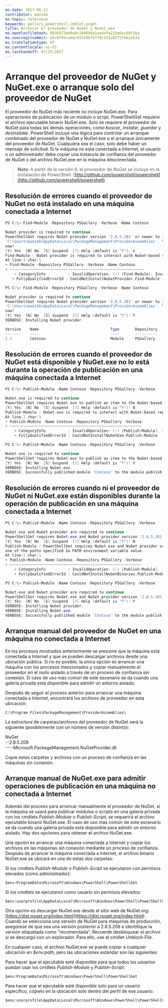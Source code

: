 ```yaml
---
ms.date: 2017-06-12
contributor: manikb
ms.topic: reference
keywords: gallery,powershell,cmdlet,psget
title: Arrancar el proveedor de NuGet y NuGet.exe
ms.openlocfilehash: 0036972eb9a0c20469da1aadafe223e6ec80f16a
ms.sourcegitcommit: a5c0795ca6ec9332967bff9c151a8572feb1a53a
ms.translationtype: HT
ms.contentlocale: es-ES
ms.lasthandoff: 07/27/2017
---
```

# <a name="bootstrap-both-nuget-provider-and-nugetexe-or-bootstrap-only-nuget-provider"></a>Arranque del proveedor de NuGet y NuGet.exe o arranque solo del proveedor de NuGet

El proveedor de NuGet más reciente no incluye NuGet.exe.
Para operaciones de publicación de un módulo o script, PowerShellGet requiere el archivo ejecutable binario NuGet.exe.
Solo se requiere el proveedor de NuGet para todas las demás operaciones, como *buscar*, *instalar*, *guardar* y *desinstalar*.
PowerShell incluye una lógica para controlar un arranque combinado del proveedor de NuGet y NuGet.exe o el arranque únicamente del proveedor de NuGet.
Cualquiera sea el caso, solo debe haber un mensaje de solicitud.
Si la máquina no está conectada a Internet, el usuario o un administrador debe copiar una instancia de confianza del proveedor de NuGet o del archivo NuGet.exe en la máquina desconectada.

>**Nota**: A partir de la versión 6, el proveedor de NuGet se incluye en la instalación de PowerShell. [http://github.com/powershell/powershell](http://github.com/powershell/powershell)

## <a name="resolving-error-when-the-nuget-provider-has-not-been-installed-on-a-machine-that-is-internet-connected"></a>Resolución de errores cuando el proveedor de NuGet no está instalado en una máquina conectada a Internet

```powershell
PS C:\> Find-Module -Repository PSGallery -Verbose -Name Contoso

NuGet provider is required to continue
PowerShellGet requires NuGet provider version '2.8.5.201' or newer to interact with NuGet-based repositories. The NuGet provider must be available in 'C:\Program Files\PackageManagement\ProviderAssemblies' or
'C:\Users\manikb\AppData\Local\PackageManagement\ProviderAssemblies'. You can also install the NuGet provider by running 'Install-PackageProvider -Name NuGet -MinimumVersion 2.8.5.201 -Force'. Do you want PowerShellGet to install and import the NuGet provider
now?
[Y] Yes  [N] No  [S] Suspend  [?] Help (default is "Y"): n
Find-Module : NuGet provider is required to interact with NuGet-based repositories. Please ensure that '2.8.5.201' or newer version of NuGet provider is installed.
At line:1 char:1
+ Find-Module -Repository PSGallery -Verbose -Name Contoso
+ ~~~~~~~~~~~~~~~~~~~~~~~~~~~~~~~~~~~~~~~~~~~~~~~~~~~~~~~~~~~~
    + CategoryInfo          : InvalidOperation: (:) [Find-Module], InvalidOperationException
   + FullyQualifiedErrorId : CouldNotInstallNuGetProvider,Find-Module

PS C:\> Find-Module -Repository PSGallery -Verbose -Name Contoso

NuGet provider is required to continue
PowerShellGet requires NuGet provider version '2.8.5.201' or newer to interact with NuGet-based repositories. The NuGet provider must be available in 'C:\Program Files\PackageManagement\ProviderAssemblies' or
'C:\Users\manikb\AppData\Local\PackageManagement\ProviderAssemblies'. You can also install the NuGet provider by running 'Install-PackageProvider -Name NuGet -MinimumVersion 2.8.5.201 -Force'. Do you want PowerShellGet to install and import the NuGet provider
now?
[Y] Yes  [N] No  [S] Suspend  [?] Help (default is "Y"): Y
VERBOSE: Installing NuGet provider.

Version    Name                                Type       Repository           Description
-------    ----                                ----       ----------           -----------
2.5        Contoso                             Module     PSGallery        Contoso module
```
## <a name="resolving-error-when-the-nuget-provider-is-available-and-nugetexe-is-not-available-during-the-publish-operation-on-a-machine-that-is-internet-connected"></a>Resolución de errores cuando el proveedor de NuGet está disponible y NuGet.exe no lo está durante la operación de publicación en una máquina conectada a Internet

```powershell
PS C:\> Publish-Module -Name Contoso -Repository PSGallery -Verbose

NuGet.exe is required to continue
PowerShellGet requires NuGet.exe to publish an item to the NuGet-based repositories. NuGet.exe must be available under one of the paths specified in PATH environment variable value. Do you want PowerShellGet to install NuGet.exe now?
[Y] Yes  [N] No  [S] Suspend  [?] Help (default is "Y"): N
Publish-Module : NuGet.exe is required to interact with NuGet-based repositories. Please ensure that NuGet.exe is available under one of the paths specified in PATH environment variable value.
At line:1 char:1
+ Publish-Module -Name Contoso -Repository PSGallery -Verbose
+ ~~~~~~~~~~~~~~~~~~~~~~~~~~~~~~~~~~~~~~~~~~~~~~~~~~~~~~~~~~~
    + CategoryInfo          : InvalidOperation: (:) [Publish-Module], InvalidOperationException
    + FullyQualifiedErrorId : CouldNotInstallNuGetExe,Publish-Module

PS C:\> Publish-Module -Name Contoso -Repository PSGallery -Verbose

NuGet.exe is required to continue
PowerShellGet requires NuGet.exe to publish an item to the NuGet-based repositories. NuGet.exe must be available under one of the paths specified in PATH environment variable value. Do you want PowerShellGet to install NuGet.exe now?
[Y] Yes  [N] No  [S] Suspend  [?] Help (default is "Y"): Y
VERBOSE: Installing NuGet.exe.
VERBOSE: Successfully published module 'Contoso' to the module publish location 'https://www.powershellgallery.com/api/v2/'. Please allow few minutes for 'Contoso' to show up in the search results.
```

## <a name="resolving-error-when-both-nuget-provider-and-nugetexe-are-not-available-during-the-publish-operation-on-a-machine-that-is-internet-connected"></a>Resolución de errores cuando ni el proveedor de NuGet ni NuGet.exe están disponibles durante la operación de publicación en una máquina conectada a Internet

```powershell
PS C:\> Publish-Module -Name Contoso -Repository PSGallery -Verbose

NuGet.exe and NuGet provider are required to continue
PowerShellGet requires NuGet.exe and NuGet provider version '2.8.5.201' or newer to interact with the NuGet-based repositories. Do you want PowerShellGet to install both NuGet.exe and NuGet provider now?
[Y] Yes  [N] No  [S] Suspend  [?] Help (default is "Y"): N
Publish-Module : PowerShellGet requires NuGet.exe and NuGet provider version '2.8.5.201' or newer to interact with the NuGet-based repositories. Please ensure that '2.8.5.201' or newer version of NuGet provider is installed and NuGet.exe is available under 
one of the paths specified in PATH environment variable value.
At line:1 char:1
+ Publish-Module -Name Contoso -Repository PSGallery -Verbose
+ ~~~~~~~~~~~~~~~~~~~~~~~~~~~~~~~~~~~~~~~~~~~~~~~~~~~~~~~~~~~
    + CategoryInfo          : InvalidOperation: (:) [Publish-Module], InvalidOperationException
    + FullyQualifiedErrorId : CouldNotInstallNuGetBinaries,Publish-Module

PS C:\> Publish-Module -Name Contoso -Repository PSGallery -Verbose

NuGet.exe and NuGet provider are required to continue
PowerShellGet requires NuGet.exe and NuGet provider version '2.8.5.201' or newer to interact with the NuGet-based repositories. Do you want PowerShellGet to install both NuGet.exe and NuGet provider now?
[Y] Yes  [N] No  [S] Suspend  [?] Help (default is "Y"): Y
VERBOSE: Installing NuGet provider.
VERBOSE: Installing NuGet.exe.
VERBOSE: Successfully published module 'Contoso' to the module publish location 'https://www.powershellgallery.com/api/v2/'. Please allow few minutes for 'Contoso' to show up in the search results.
```

## <a name="manually-bootstrapping-the-nuget-provider-on-a-machine-that-is-not-connected-to-the-internet"></a>Arranque manual del proveedor de NuGet en una máquina no conectada a Internet

En los procesos mostrados anteriormente se presume que la máquina está conectada a Internet y que se pueden descargar archivos desde una ubicación pública.
Si no es posible, la única opción es arrancar una máquina con los procesos mencionados y copiar manualmente el proveedor en el nodo aislado a través de un proceso de confianza sin conexión.
El caso de uso más común de este escenario se da cuando una galería privada está disponible para admitir un entorno aislado.

Después de seguir el proceso anterior para arrancar una máquina conectada a Internet, encontrará los archivos de proveedor en esta ubicación:
```
C:\Program Files\PackageManagement\ProviderAssemblies\
```

La estructura de carpetas/archivos del proveedor de NuGet será la siguiente (posiblemente con un número de versión distinto):

NuGet<br>
--2.8.5.208<br>
----Microsoft.PackageManagement.NuGetProvider.dll

Copie estas carpetas y archivos con un proceso de confianza en las máquinas sin conexión.

## <a name="manually-bootstrapping-nugetexe-to-support-publish-operations-on-a-machine-that-is-not-connected-to-the-internet"></a>Arranque manual de NuGet.exe para admitir operaciones de publicación en una máquina no conectada a Internet

Además del proceso para arrancar manualmente el proveedor de NuGet, si la máquina se usará para publicar módulos o scripts en una galería privada con los cmdlets *Publish-Module* o *Publish-Script*, se requerirá el archivo ejecutable binario NuGet.exe.
El caso de uso más común de este escenario se da cuando una galería privada está disponible para admitir un entorno aislado.
Hay dos opciones para obtener el archivo NuGet.exe.

Una opción es arrancar una máquina conectada a Internet y copiar los archivos en las máquinas sin conexión mediante un proceso de confianza.
Después de arrancar la máquina conectada a Internet, el archivo binario NuGet.exe se ubicará en una de estas dos carpetas:

Si los cmdlets *Publish-Module* o *Publish-Script* se ejecutaron con permisos elevados (como administrador):
```
$env:ProgramData\Microsoft\Windows\PowerShell\PowerShellGet
```

Si los cmdlets se ejecutaron como usuario sin permisos elevados:
```
$env:userprofile\AppData\Local\Microsoft\Windows\PowerShell\PowerShellGet\
```

Otra opción es descargar NuGet.exe desde el sitio web de NuGet.org: [https://dist.nuget.org/index.html](https://dist.nuget.org/index.html)<br>
Cuando se selecciona una versión de NuGet para máquinas de producción, asegúrese de que sea una versión posterior a 2.8.5.208 e identifique la versión etiquetada como "recomendada".
Recuerde desbloquear el archivo si se descargó con un explorador.
Para ello, use el cmdlet *Unblock-File*.

En cualquier caso, el archivo NuGet.exe se puede copiar a cualquier ubicación en *$env:path*, pero las ubicaciones estándar son las siguientes:

Para hacer que el ejecutable esté disponible para que todos los usuarios puedan usar los cmdlets *Publish-Module* y *Publish-Script*:
```
$env:ProgramData\Microsoft\Windows\PowerShell\PowerShellGet
```

Para hacer que el ejecutable esté disponible solo para un usuario específico, cópielo en la ubicación solo dentro del perfil de ese usuario:
```
$env:userprofile\AppData\Local\Microsoft\Windows\PowerShell\PowerShellGet\
```

